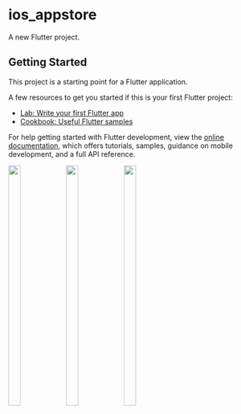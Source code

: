 # ios_appstore

A new Flutter project.

## Getting Started

This project is a starting point for a Flutter application.

A few resources to get you started if this is your first Flutter project:

- [Lab: Write your first Flutter app](https://docs.flutter.dev/get-started/codelab)
- [Cookbook: Useful Flutter samples](https://docs.flutter.dev/cookbook)

For help getting started with Flutter development, view the
[online documentation](https://docs.flutter.dev/), which offers tutorials,
samples, guidance on mobile development, and a full API reference.


<p>
<img src = "https://user-images.githubusercontent.com/113697861/225907459-9bf0e5e8-5252-49e2-99f4-c6106fff8444.png" width=22% height=35%>
<img src = "https://user-images.githubusercontent.com/113697861/225907478-984234b0-a668-4816-8cff-f92cabad62e8.png" width=22% height=35%>
<img src = "https://user-images.githubusercontent.com/113697861/225907482-06e98237-11a0-4993-a345-9aff1e813e9e.png" width=22% height=35%>
</p>


